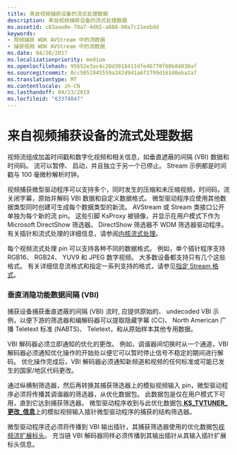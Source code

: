 ```yaml
---
title: 来自视频捕获设备的流式处理数据
description: 来自视频捕获设备的流式处理数据
ms.assetid: c83aae8e-70a7-4d65-a888-00a7c21eebdd
keywords:
- 视频捕获 WDK AVStream 中的流数据
- 捕获视频 WDK AVStream 中的流数据
ms.date: 04/20/2017
ms.localizationpriority: medium
ms.openlocfilehash: 95652e3ac4c28d3018411dfe46770f68b84830af
ms.sourcegitcommit: 0cc5051945559a242d941a6f2799d161d8eba2a7
ms.translationtype: MT
ms.contentlocale: zh-CN
ms.lasthandoff: 04/23/2019
ms.locfileid: "63374047"
---
```

# <a name="streaming-data-from-a-video-capture-device"></a>来自视频捕获设备的流式处理数据


视频流组成加盖时间戳和数字化视频和相关信息，如垂直遮蔽的间隔 (VBI) 数据和时间码。 流可以暂停、 启动，并且独立于另一个已停止。 Stream 示例都是时间戳与 100 毫微秒解析时钟。

视频捕获微型驱动程序可以支持多个，同时发生的压缩和未压缩视频，时间码，流关闭字幕，原始并解码 VBI 数据和自定义数据格式。 微型驱动程序应使用其他数据类型同时创建可生成每个数据类型的新流。 AVStream 或 Stream 类接口公开单独为每个新的流 pin。 这些引脚 KsProxy 被镜像，并显示在用户模式下作为 Microsoft DirectShow 筛选器。 DirectShow 筛选器不 WDM 筛选器驱动程序。 有关插针和流式处理的详细信息，请参阅[内核流式处理](kernel-streaming.md)。

每个视频流式处理 pin 可以支持各种不同的数据格式。 例如，单个插针程序支持 RGB16、 RGB24、 YUV9 和 JPEG 数字视频。 大多数设备都支持只有几个这些格式。 有关详细信息流格式和指定一系列支持的格式，请参见[指定 Stream 格式](specifying-stream-formats.md)。

### <a name="vertical-blanking-interval-vbi-data"></a>垂直消隐功能数据间隔 (VBI)

捕获设备捕获垂直遮蔽的间隔 (VBI) 流时, 应提供原始的、 undecoded VBI 示例，以便下游的筛选器和编解码器可以提取隐藏字幕 (CC)、 North American 广播 Teletext 标准 (NABTS)、 Teletext，和从原始样本其他专用数据。

VBI 解码器必须立即通知的优化的更改。 例如，调谐器间切换时从一个通道，VBI 解码器必须通知优化操作的开始处以便它可以暂时停止信号不稳定的期间进行解码。 优化操作完成后，VBI 解码器必须通知新频道和视频的任何标准或可能已发生的国家/地区代码更改。

通过纵横制筛选器，然后再转换其捕获筛选器上的模拟视频输入 pin，微型驱动程序必须将传播其调谐器的筛选器，从优化数据包。 此数据包是仅在用户模式下可用，直到它达到捕获筛选器。 微型驱动程序收到与此优化数据包[ **KS\_TVTUNER\_更改\_信息**](https://msdn.microsoft.com/library/windows/hardware/ff567691)上的模拟视频输入插针微型驱动程序的捕获的结构筛选器。

微型驱动程序还必须将传播到 VBI 输出插针，其捕获筛选器使用的优化数据包[视频流扩展标头](video-stream-extended-headers.md)。 充当链 VBI 解码器同样必须传播到其输出插针从其输入插针扩展标头信息。

 

 




